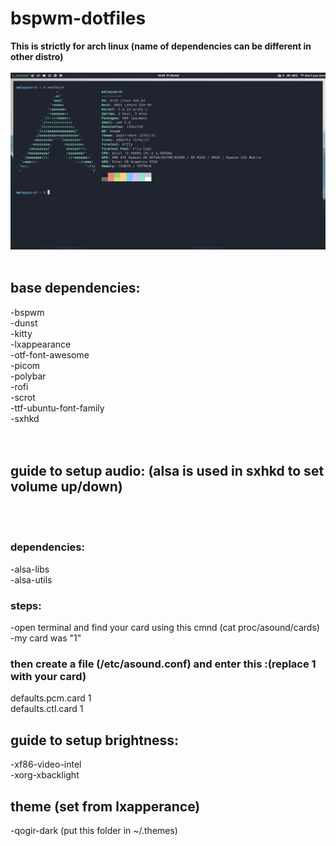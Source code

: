 # bspwm-dotfiles

**This is strictly for arch linux (name of dependencies can be different in other distro)**
<br /><br />
![Screenshot](neofetch.png) 
<br /><br />
## base dependencies:
-bspwm <br />
-dunst <br />
-kitty <br />
-lxappearance <br />
-otf-font-awesome <br />
-picom <br />
-polybar <br />
-rofi <br />
-scrot <br />
-ttf-ubuntu-font-family <br />
-sxhkd <br />
<br /><br />




## guide to setup audio: (alsa is used in sxhkd to set volume up/down)
<br /><br />
### dependencies:
-alsa-libs <br />
-alsa-utils <br />

### steps:
-open terminal and find your card using this cmnd (cat proc/asound/cards) <br />
-my card was "1" <br />

### then create a file (/etc/asound.conf) and enter this :(replace 1 with your card)
defaults.pcm.card 1 <br />
defaults.ctl.card 1 <br />



## guide to setup brightness:
-xf86-video-intel <br />
-xorg-xbacklight <br />


## theme (set from lxapperance)
-qogir-dark (put this folder in ~/.themes)

